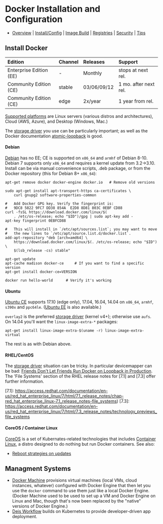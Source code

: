 Docker Installation and Configuration
=====================================

* [Overview](README.md) | [Install/Config](config.md) | [Image Build](image.md)
  | [Registries](registries.md) | [Security](security.md) | [Tips](tips.md)

Install Docker
--------------

| Edition                 | Channel | Releases    | Support
|:------------------------|:--------|:------------|:--------------------
| Enterprise Edition (EE) | -       | Monthly     | stops at next rel.
| Community Edition (CE)  | stable  | 03/06/09/12 | 1 mo. after next rel.
| Community Edition (CE)  | edge    | 2x/year     | 1 year from rel.

[Supported platforms] are Linux servers (various distros and
architectures), Cloud (AWS, Azure), and Desktop (Windows, Mac.)

The [storage driver] you use can be particularly important; as well
as the Docker documentation [atomic-loopback] is good.

#### Debian

[Debian] has no EE; CE is supported on `x86_64` and `armhf` of Debian
8-10. Debian 7 supports only `x86_64` and requires a kernel update
from 3.2→3.10. Install can be via manual convenience scripts, .deb
package, or from the Docker repository (this for Debian 8+ `x86_64`):

    apt-get remove docker docker-engine docker.io   # Remove old versions

    sudo apt-get install apt-transport-https ca-certificates \
        curl gnupg2 software-properties-common

    #   Add Docker GPG key. Verify the fingerprint is:
    #   9DC8 5822 9FC7 DD38 854A  E2D8 8D81 803C 0EBF CD88
    curl -fsSL https://download.docker.com/linux/$(
        . /etc/os-release; echo "$ID")/gpg | sudo apt-key add -
    apt-key fingerprint 0EBFCD88

    #   This will install in `/etc/apt/sources.list`; you may want to move
    #   the new lines to `/etc/apt/source.list.d/docker.list`.
    add-apt-repository "deb [arch=amd64] \
        https://download.docker.com/linux/$(. /etc/os-release; echo "$ID") \
        $(lsb_release -cs) stable"

    apt-get update
    apt-cache madison docker-ce     # If you want to find a specific version
    apt-get install docker-ce=VERSION

    docker run hello-world      # Verify it's working

#### Ubuntu

[Ubuntu CE] supports 17.10 (edge only), 17.04, 16.04, 14.04 on
`x86_64`, `armhf`, `s390x` and `ppc64le`. ([Ubuntu EE] is also
available.)

`overlay2` is the preferred [storage driver] (kernel v4+); otherwise
use `aufs`. On 14.04 you'll want the `linux-image-extra-*` packages:

    apt-get install linux-image-extra-$(uname -r) linux-image-extra-virtual

The rest is as with Debian above.

[Ubuntu CE]: https://docs.docker.com/engine/installation/linux/docker-ce/ubuntu/
[Ubuntu EE]: https://docs.docker.com/engine/installation/linux/docker-ee/ubuntu/

#### RHEL/CentOS

The [storage driver] situation can be tricky. In particular
devicemapper can be bad: [Friends Don't Let Friends Run Docker on
Loopback in Production][atomic-loopback]. The 'File Systems' section
of the RHEL release notes for [7.1] and [7.3] offer further
information.

[7.1]: https://access.redhat.com/documentation/en-us/red_hat_enterprise_linux/7/html/7.1_release_notes/chap-red_hat_enterprise_linux-7.1_release_notes-file_systems)
[7.3]: https://access.redhat.com/documentation/en-us/red_hat_enterprise_linux/7/html/7.3_release_notes/technology_previews_file_systems

#### CoreOS / Container Linux

[CoreOS] is a set of Kubernates-related technologies that includes
[Container Linux], a distro designed to do nothing but run Docker
containers. See also:
- [Reboot strategies on updates][coreos-update]

[Container Linux]: https://coreos.com/os/docs/latest/
[CoreOS]: https://coreos.com/
[coreos-update]: https://coreos.com/os/docs/latest/update-strategies.html


Managment Systems
-----------------

* [Docker Machine] provisions virtual machines (local VMs, cloud
  instances, whatever) configured with Docker Engine that then let you
  use the `docker` command to use them just like a local Docker
  Engine. (Docker Machine used to be used to set up a VM and Docker
  Engine on Linux and Mac, though that's now been replaced by the
  "native" versions of Docker Engine.)
* [Deis Workflow] builds on Kubernetes to provide developer-driven app
  deployment.

[Deis Workflow]: https://deis.com/docs/workflow/
[Docker Machine]: https://docs.docker.com/machine/overview/



<!-------------------------------------------------------------------->
[HTTP API]: https://docs.docker.com/registry/spec/api/
[atomic-loopback]: https://www.projectatomic.io/blog/2015/06/notes-on-fedora-centos-and-docker-storage-drivers/
[command line]: https://docs.docker.com/edge/engine/reference/commandline/docker/
[debian]: https://docs.docker.com/engine/installation/linux/docker-ce/debian/
[docker build]: https://docs.docker.com/engine/reference/commandline/build/
[docker-ls]: https://github.com/mayflower/docker-ls
[engine CLI]: https://docs.docker.com/engine/reference/commandline/cli/
[reference documentation]: https://docs.docker.com/reference/
[registry-cli]: https://github.com/andrey-pohilko/registry-cli
[storage driver]: https://docs.docker.com/storage/storagedriver/
[supported platforms]: https://docs.docker.com/engine/installation/#supported-platforms
